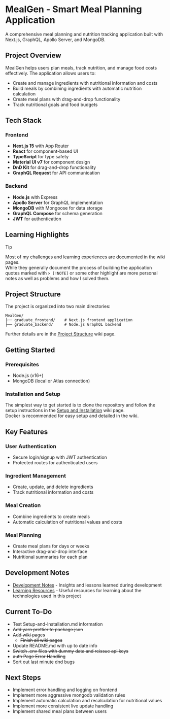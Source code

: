 # MealGen - Smart Meal Planning Application

A comprehensive meal planning and nutrition tracking application built with Next.js, GraphQL, Apollo Server, and MongoDB.

## Project Overview

MealGen helps users plan meals, track nutrition, and manage food costs effectively. The application allows users to:

- Create and manage ingredients with nutritional information and costs
- Build meals by combining ingredients with automatic nutrition calculation
- Create meal plans with drag-and-drop functionality
- Track nutritional goals and food budgets

## Tech Stack

### Frontend
- **Next.js 15** with App Router
- **React** for component-based UI
- **TypeScript** for type safety
- **Material UI v7** for component design
- **DnD Kit** for drag-and-drop functionality
- **GraphQL Request** for API communication

### Backend
- **Node.js** with Express
- **Apollo Server** for GraphQL implementation
- **MongoDB** with Mongoose for data storage
- **GraphQL Compose** for schema generation
- **JWT** for authentication

## Learning Highlights

> [!TIP]
> Most of my challenges and learning experiences are documented in the wiki pages. \
> While they generally document the process of building the application quotes marked with `> [!NOTE]` or some other highlight are more personal notes as well as problems and how I solved them.

## Project Structure

The project is organized into two main directories:

```
MealGen/
├── graduate_frontend/    # Next.js frontend application
├── graduate_backend/     # Node.js GraphQL backend
```

Further details are in the [Project Structure](../../Project-Structure) wiki page.

## Getting Started

### Prerequisites

- Node.js (v16+)
- MongoDB (local or Atlas connection)

### Installation and Setup

The simplest way to get started is to clone the repository and follow the setup instructions in the [Setup and Installation](../../Setup-and-Installation) wiki page. \
Docker is recommended for easy setup and detailed in the wiki.

## Key Features

### User Authentication
- Secure login/signup with JWT authentication
- Protected routes for authenticated users

### Ingredient Management
- Create, update, and delete ingredients
- Track nutritional information and costs

### Meal Creation
- Combine ingredients to create meals
- Automatic calculation of nutritional values and costs

### Meal Planning
- Create meal plans for days or weeks
- Interactive drag-and-drop interface
- Nutritional summaries for each plan

## Development Notes

- [Development Notes](../../Development-Notes) - Insights and lessons learned during development
- [Learning Resources](../../Learning-Resources) - Useful resources for learning about the technologies used in this project

## Current To-Do
- Test Setup-and-Installation.md information
- ~~Add yarn prettier to package.json~~
- ~~Add wiki pages~~
   - ~~Finish all wiki pages~~
- Update README.md with up to date info
- ~~Switch .env files with dummy data and reissue api keys~~
- ~~auth Page Error Handling~~
- Sort out last minute dnd bugs

## Next Steps

- Implement error handling and logging on frontend
- Implement more aggressive mongodb validation rules
- Implement automatic calculation and recalculation for nutritional values
- Implement more consistent live update handling
- Implement shared meal plans between users